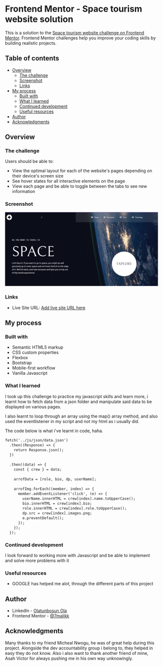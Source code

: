 # Frontend Mentor - Space tourism website solution

This is a solution to the [Space tourism website challenge on Frontend Mentor](https://www.frontendmentor.io/challenges/space-tourism-multipage-website-gRWj1URZ3). Frontend Mentor challenges help you improve your coding skills by building realistic projects.

## Table of contents

- [Overview](#overview)
  - [The challenge](#the-challenge)
  - [Screenshot](#screenshot)
  - [Links](#links)
- [My process](#my-process)
  - [Built with](#built-with)
  - [What I learned](#what-i-learned)
  - [Continued development](#continued-development)
  - [Useful resources](#useful-resources)
- [Author](#author)
- [Acknowledgments](#acknowledgments)

## Overview

### The challenge

Users should be able to:

- View the optimal layout for each of the website's pages depending on their device's screen size
- See hover states for all interactive elements on the page
- View each page and be able to toggle between the tabs to see new information

### Screenshot

![](./assets/space-tourism-website.png)

### Links

- Live Site URL: [Add live site URL here](https://your-live-site-url.com)

## My process

### Built with

- Semantic HTML5 markup
- CSS custom properties
- Flexbox
- Bootstrap
- Mobile-first workflow
- Vanilla Javascript

### What I learned

I took up this challenge to practice my javascript skills and learn more, i learnt how to fetch data from a json folder and manipulate said data to be displayed on various pages.

I also learnt to loop through an array using the map() array method, and also used the eventlistener in my script and not my html as i usually did.

The code below is what i've learnt in code, haha.

```
fetch('../js/json/data.json')
  .then((Response) => {
    return Response.json();
  })

  .then((data) => {
    const { crew } = data;

    arrofData = [role, bio, dp, userName];

    arrofImg.forEach((member, index) => {
      member.addEventListener('click', (e) => {
        userName.innerHTML = crew[index].name.toUpperCase();
        bio.innerHTML = crew[index].bio;
        role.innerHTML = crew[index].role.toUpperCase();
        dp.src = crew[index].images.png;
        e.preventDefault();
      });
    });
  });

```

### Continued development

I look forward to working more with Javascript and be able to implement and solve more problems with it

### Useful resources

- GOOGLE has helped me alot, through the different parts of this project

## Author

- LinkedIn - [Olatunbosun Ola](https://www.linkedin.com/in/olatunbosun-olaosebikan-331a291ab/)
- Frontend Mentor - [@7malikk](https://www.frontendmentor.io/profile/7malikk)

## Acknowledgments

Many thanks to my friend Micheal Nwogu, he was of great help during this project.
Alongside the dev accountability group i belong to, they helped in easy they do not know.
Also i also want to thank another friend of mine, Asah Victor for always pushing me in his own way unknowingly.
